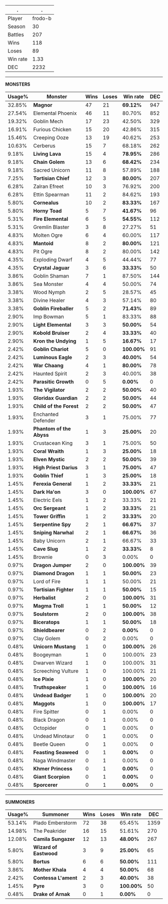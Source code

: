 .|.
|-|-
Player|frodo-b
Season|30
Battles|207
Wins|118
Loses|89
Win rate|1.33
DEC|2232

---
**MONSTERS**

Usage%|Monster|Wins|Loses|Win rate|DEC|
-|-|-|-|-|-|
32.85%|**Magnor**|47|21|**69.12%**|947|
27.54%|Elemental Phoenix|46|11|80.70%|852|
19.32%|Goblin Mech|17|23|42.50%|329|
16.91%|Furious Chicken|15|20|42.86%|315|
15.46%|Creeping Ooze|13|19|40.62%|253|
10.63%|Cerberus|15|7|68.18%|262|
9.18%|**Living Lava**|15|4|**78.95%**|286|
9.18%|**Chain Golem**|13|6|**68.42%**|234|
9.18%|Sacred Unicorn|11|8|57.89%|188|
7.25%|**Tortisian Chief**|12|3|**80.00%**|207|
6.28%|Zalran Efreet|10|3|76.92%|200|
6.28%|Ettin Spearman|11|2|84.62%|193|
5.80%|**Cornealus**|10|2|**83.33%**|167|
5.80%|**Horny Toad**|5|7|**41.67%**|96|
5.31%|**Fire Elemental**|6|5|**54.55%**|112|
5.31%|Gremlin Blaster|3|8|27.27%|51|
4.83%|Molten Ogre|6|4|60.00%|117|
4.83%|**Mantoid**|8|2|**80.00%**|121|
4.83%|Pit Ogre|8|2|80.00%|142|
4.35%|Exploding Dwarf|4|5|44.44%|77|
4.35%|**Crystal Jaguar**|3|6|**33.33%**|50|
3.86%|Goblin Shaman|7|1|87.50%|144|
3.86%|Sea Monster|4|4|50.00%|74|
3.38%|Wood Nymph|2|5|28.57%|45|
3.38%|Divine Healer|4|3|57.14%|80|
3.38%|**Goblin Fireballer**|5|2|**71.43%**|89|
2.90%|Imp Bowman|5|1|83.33%|88|
2.90%|**Light Elemental**|3|3|**50.00%**|54|
2.90%|**Kobold Bruiser**|2|4|**33.33%**|40|
2.90%|**Kron the Undying**|1|5|**16.67%**|17|
2.42%|**Goblin Chariot**|5|0|**100.00%**|91|
2.42%|**Luminous Eagle**|2|3|**40.00%**|54|
2.42%|**War Chaang**|4|1|**80.00%**|78|
2.42%|Haunted Spirit|2|3|40.00%|38|
2.42%|**Parasitic Growth**|0|5|**0.00%**|0|
1.93%|**The Vigilator**|2|2|**50.00%**|40|
1.93%|**Gloridax Guardian**|2|2|**50.00%**|44|
1.93%|**Child of the Forest**|2|2|**50.00%**|47|
1.93%|Enchanted Defender|3|1|75.00%|77|
1.93%|**Phantom of the Abyss**|1|3|**25.00%**|20|
1.93%|Crustacean King|3|1|75.00%|50|
1.93%|**Coral Wraith**|1|3|**25.00%**|18|
1.93%|**Elven Mystic**|2|2|**50.00%**|39|
1.93%|**High Priest Darius**|3|1|**75.00%**|47|
1.93%|**Goblin Thief**|1|3|**25.00%**|18|
1.45%|**Ferexia General**|1|2|**33.33%**|21|
1.45%|**Dark Ha'on**|3|0|**100.00%**|67|
1.45%|Electric Eels|1|2|33.33%|21|
1.45%|**Orc Sergeant**|1|2|**33.33%**|21|
1.45%|**Tower Griffin**|1|2|**33.33%**|20|
1.45%|**Serpentine Spy**|2|1|**66.67%**|37|
1.45%|**Sniping Narwhal**|2|1|**66.67%**|36|
1.45%|Baby Unicorn|2|1|66.67%|33|
1.45%|**Cave Slug**|1|2|**33.33%**|8|
1.45%|Brownie|0|3|0.00%|0|
0.97%|**Dragon Jumper**|2|0|**100.00%**|39|
0.97%|**Diamond Dragon**|1|1|**50.00%**|23|
0.97%|Lord of Fire|1|1|50.00%|21|
0.97%|**Tortisian Fighter**|1|1|**50.00%**|15|
0.97%|**Herbalist**|2|0|**100.00%**|31|
0.97%|**Magma Troll**|1|1|**50.00%**|12|
0.97%|**Soulstorm**|2|0|**100.00%**|38|
0.97%|**Biceratops**|1|1|**50.00%**|18|
0.97%|**Shieldbearer**|0|2|**0.00%**|0|
0.97%|Clay Golem|0|2|0.00%|0|
0.48%|**Unicorn Mustang**|1|0|**100.00%**|26|
0.48%|Boogeyman|1|0|100.00%|23|
0.48%|Dwarven Wizard|1|0|100.00%|31|
0.48%|Screeching Vulture|1|0|100.00%|21|
0.48%|**Ice Pixie**|1|0|**100.00%**|20|
0.48%|**Truthspeaker**|1|0|**100.00%**|16|
0.48%|**Undead Badger**|1|0|**100.00%**|20|
0.48%|**Maggots**|1|0|**100.00%**|17|
0.48%|Fire Spitter|0|1|0.00%|0|
0.48%|Black Dragon|0|1|0.00%|0|
0.48%|Octopider|0|1|0.00%|0|
0.48%|Undead Minotaur|0|1|0.00%|0|
0.48%|Beetle Queen|0|1|0.00%|0|
0.48%|**Feasting Seaweed**|0|1|**0.00%**|0|
0.48%|Naga Windmaster|0|1|0.00%|0|
0.48%|**Khmer Princess**|0|1|**0.00%**|0|
0.48%|**Giant Scorpion**|0|1|**0.00%**|0|
0.48%|**Sporcerer**|0|1|**0.00%**|0|

---
**SUMMONERS**

Usage%|Summoner|Wins|Loses|Win rate|DEC|
-|-|-|-|-|-|
53.14%|Plado Emberstorm|72|38|65.45%|1359|
14.98%|The Peakrider|16|15|51.61%|270|
12.08%|**Camila Sungazer**|12|13|**48.00%**|267|
5.80%|**Wizard of Eastwood**|3|9|**25.00%**|65|
5.80%|**Bortus**|6|6|**50.00%**|111|
3.86%|**Mother Khala**|4|4|**50.00%**|68|
2.42%|**Contessa L'ament**|2|3|**40.00%**|38|
1.45%|**Pyre**|3|0|**100.00%**|50|
0.48%|**Drake of Arnak**|0|1|**0.00%**|0|
